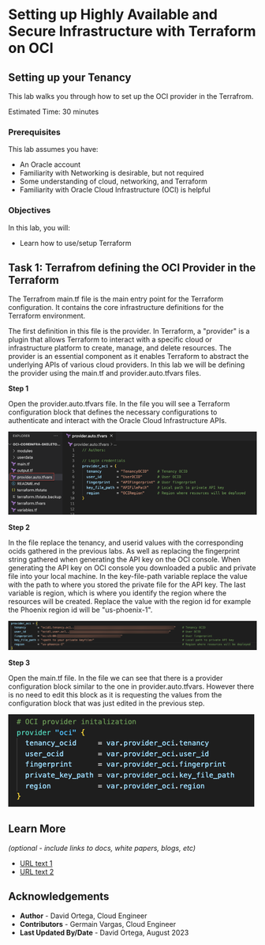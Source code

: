 # Setting up Highly Available and Secure Infrastructure with Terraform on OCI

## Setting up your Tenancy

This lab walks you through how to set up the OCI provider in the Terrafrom. 

Estimated Time: 30 minutes

### Prerequisites

This lab assumes you have:
* An Oracle account
* Familiarity with Networking is desirable, but not required
* Some understanding of cloud, networking, and Terraform
* Familiarity with Oracle Cloud Infrastructure (OCI) is helpful

### Objectives

In this lab, you will:
* Learn how to use/setup Terraform

## Task 1: Terrafrom defining the OCI Provider in the Terraform
The Terrafrom main.tf file is the main entry point for the Terraform configuration. It contains the core infrastructure definitions for the Terraform environment. 

The first definition in this file is the provider. In Terraform, a "provider" is a plugin that allows Terraform to interact with a specific cloud or infrastructure platform to create, manage, and delete resources. The provider is an essential component as it enables Terraform to abstract the underlying APIs of various cloud providers. In this lab we will be defining the provider using the main.tf and provider.auto.tfvars files. 

**Step 1** 

Open the provider.auto.tfvars file. In the file you will see a Terraform configuration block that defines the necessary configurations to authenticate and interact with the Oracle Cloud Infrastructure APIs.

 ![providerfile](images/providerfile.png)

**Step 2**

In the file replace the tenancy, and userid values with the corresponding ocids gathered in the previous labs. As well as replacing the fingerprint string gathered when generating the API key on the OCI console. When generating the API key on OCI console you downloaded a public and private file into your local machine. In the key-file-path variable replace the value with the path to where you stored the private file for the API key. The last variable is region, which is where you identify the region where the resources will be created. Replace the value with the region id for example the Phoenix region id will be "us-phoenix-1".

 ![providerautotfvars](images/providerautotfvars.png)

**Step 3**

Open the main.tf file. In the file we can see that there is a provider configuration block similar to the one in provider.auto.tfvars. However there is no need to edit this block as it is requesting the values from the configuration block that was just edited in the previous step.

 ![ociprovider](images/ociprovider.png)

## Learn More

*(optional - include links to docs, white papers, blogs, etc)*

* [URL text 1](http://docs.oracle.com)
* [URL text 2](http://docs.oracle.com)

## Acknowledgements
* **Author** - David Ortega, Cloud Engineer
* **Contributors** - Germain Vargas, Cloud Engineer
* **Last Updated By/Date** - David Ortega, August 2023

